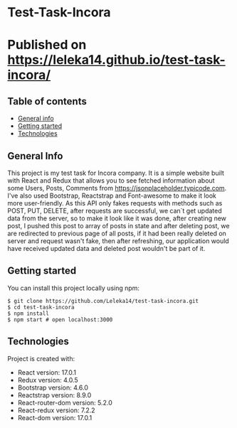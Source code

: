 # Test-Task-Incora
# Published on https://leleka14.github.io/test-task-incora/

## Table of contents
* [General info](#general-info)
* [Getting started](#getting-started)
* [Technologies](#technologies)

## General Info
This project is my test task for Incora company. It is a simple website built with React and Redux that allows you to see fetched information about some Users, Posts, Comments from https://jsonplaceholder.typicode.com. I've also used Bootstrap, Reactstrap and Font-awesome to make it look more user-friendly. As this API only fakes requests with methods such as POST, PUT, DELETE, after requests are successful, we can`t get updated data from the server, so to make it look like it was done, after creating new post, I pushed this post to array of posts in state and after deleting post, we are redirected to previous page of all posts, if it had been really deleted on server and request wasn't fake, then after refreshing, our application would have received updated data and deleted post wouldn't be part of it.

## Getting started
You can install this project locally using npm:
```
$ git clone https://github.com/Leleka14/test-task-incora.git
$ cd test-task-incora
$ npm install
$ npm start # open localhost:3000
```

## Technologies
Project is created with:
* React version: 17.0.1
* Redux version: 4.0.5
* Bootstrap version: 4.6.0
* Reactstrap version: 8.9.0
* React-router-dom version: 5.2.0
* React-redux version: 7.2.2
* React-dom version: 17.0.1
